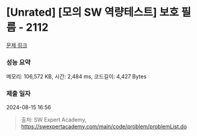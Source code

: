 # [Unrated] [모의 SW 역량테스트] 보호 필름 - 2112 

[문제 링크](https://swexpertacademy.com/main/code/problem/problemDetail.do?contestProbId=AV5V1SYKAaUDFAWu) 

### 성능 요약

메모리: 106,572 KB, 시간: 2,484 ms, 코드길이: 4,427 Bytes

### 제출 일자

2024-08-15 16:56



> 출처: SW Expert Academy, https://swexpertacademy.com/main/code/problem/problemList.do